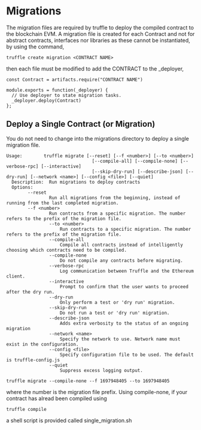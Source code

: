 # Migrations

The migration files are required by truffle to deploy the compiled contract to the blockchain EVM. A migration file is created for each Contract and not for abstract contracts, interfaces nor libraries as these cannot be instantiated, by using the command,

```
truffle create migration <CONTRACT NAME>
```

then each file must be modified to add the CONTRACT to the _deployer,

```
const Contract = artifacts.require("CONTRACT NAME")

module.exports = function(_deployer) {
  // Use deployer to state migration tasks.
  _deployer.deploy(Contract)
};

```

## Deploy a Single Contract (or Migration)

You do not need to change into the migrations directory to deploy a single migration file.

```
Usage:        truffle migrate [--reset] [--f <number>] [--to <number>]
                                [--compile-all] [--compile-none] [--verbose-rpc] [--interactive]
                                [--skip-dry-run] [--describe-json] [--dry-run] [--network <name>] [--config <file>] [--quiet]
  Description:  Run migrations to deploy contracts
  Options: 
  		--reset
      		    Run all migrations from the beginning, instead of running from the last completed migration.
  		--f <number>
      		    Run contracts from a specific migration. The number refers to the prefix of the migration file.
                --to <number>
                    Run contracts to a specific migration. The number refers to the prefix of the migration file.
                --compile-all
                    Compile all contracts instead of intelligently choosing which contracts need to be compiled.
                --compile-none
                    Do not compile any contracts before migrating.
                --verbose-rpc
                    Log communication between Truffle and the Ethereum client.
                --interactive
                    Prompt to confirm that the user wants to proceed after the dry run.
                --dry-run
                    Only perform a test or 'dry run' migration.
                --skip-dry-run
                    Do not run a test or 'dry run' migration.
                --describe-json
                    Adds extra verbosity to the status of an ongoing migration
                --network <name>
                    Specify the network to use. Network name must exist in the configuration.
                --config <file>
                    Specify configuration file to be used. The default is truffle-config.js
                --quiet
                    Suppress excess logging output.
```

```
truffle migrate --compile-none --f 1697948405 --to 1697948405
```

where the number is the migration file prefix. Using compile-none, if your contract has alread been compiled using

```
truffle compile
```

a shell script is provided called single_migration.sh
